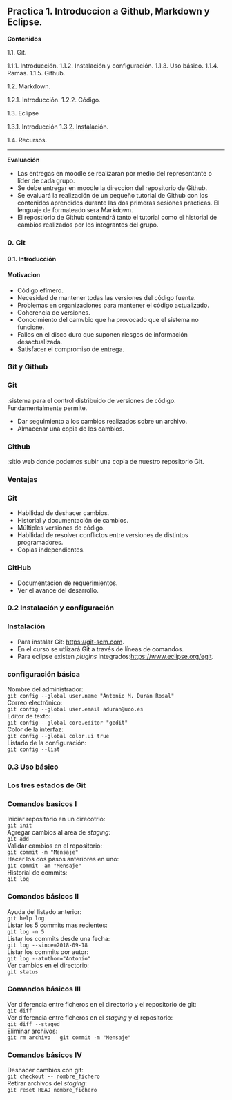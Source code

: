 Practica 1. Introduccion a Github, Markdown y Eclipse.
---

**Contenidos**

1.1. Git.

   1.1.1. Introducción.
   1.1.2. Instalación y configuración.
   1.1.3. Uso básico.
   1.1.4. Ramas.
   1.1.5. Github.

1.2. Markdown.

   1.2.1. Introducción.
   1.2.2. Código.

1.3. Eclipse

   1.3.1. Introducción
   1.3.2. Instalación.

1.4. Recursos.

---

**Evaluación**


* Las entregas en moodle se realizaran por medio del representante o líder de cada grupo.
* Se debe entregar en moodle la direccion del repositorio de Github.
* Se evaluará la realización de un pequeño tutorial de Github con los contenidos aprendidos durante las dos primeras sesiones practicas. El lenguaje de formateado sera Markdown.
* El repostiorio de Github contendrá tanto el tutorial como el historial de cambios realizados por los integrantes del grupo.

### 0. Git

#### 0.1. Introducción

#### Motivacion

* Código efímero.  
* Necesidad de mantener todas las versiones del código fuente.
* Problemas en organizaciones para mantener el código actualizado.
* Coherencia de versiones.
* Conocimiento del camvbio que ha provocado que el sistema no funcione.
* Fallos en el disco duro que suponen riesgos de información desactualizada.
* Satisfacer el compromiso de entrega.

### Git y Github

### Git

:sistema para el control distribuido de versiones de código. Fundamentalmente permite.
* Dar seguimiento a los cambios realizados sobre un archivo.
* Almacenar una copia de los cambios.

### Github

:sitio web donde podemos subir una copia de nuestro repositorio Git.

### Ventajas
### Git
* Habilidad de deshacer cambios.
* Historial y documentación de cambios.
* Múltiples versiones de código.
* Habilidad de resolver conflictos entre versiones de distintos programadores.
* Copias independientes.

### GitHub

* Documentacion de requerimientos.
* Ver el avance del desarrollo.

### 0.2 Instalación y configuración

### Instalación
* Para instalar Git: https://git-scm.com.
* En el curso se utlizará Git a través de líneas de comandos.
* Para eclipse existen *plugins* integrados:https://www.eclipse.org/egit.

### configuración básica
   Nombre del administrador:  
   `git config --global user.name "Antonio M. Durán Rosal"`  
   Correo electrónico:  
   `git config --global user.email aduran@uco.es`  
   Editor de texto:  
   `git config --global core.editor "gedit"`  
   Color de la interfaz:  
   `git config --global color.ui true`  
   Listado de la configuración:  
   `git config --list`  

### 0.3 Uso básico
### Los tres estados de Git
### Comandos basicos I
Iniciar repositorio en un direcotrio:  
`git init`  
Agregar cambios al area de *staging*:  
`git add`  
Validar cambios en el repositorio:  
`git commit -m "Mensaje"`  
Hacer los dos pasos anteriores en uno:  
`git commit -am "Mensaje"`  
Historial de commits:  
`git log`  

### Comandos básicos II
Ayuda del listado anterior:  
`git help log`  
Listar los 5 commits mas recientes:  
`git log -n 5`  
Listar los commits desde una fecha:  
`git log --since=2018-09-18`  
Listar los commits por autor:  
`git log --atuthor="Antonio"`  
Ver cambios en el directorio:  
`git status`  

### Comandos básicos III

Ver diferencia entre ficheros en el directorio y el repositorio de git:  
`git diff`  
Ver diferencia entre ficheros en el *staging* y el repositorio:  
`git diff --staged`  
Eliminar archivos:  
`git rm archivo  
git commit -m "Mensaje"`  

### Comandos básicos IV
Deshacer cambios con git:  
`git checkout -- nombre_fichero`  
Retirar archivos del *staging*:  
`git reset HEAD nombre_fichero`  

